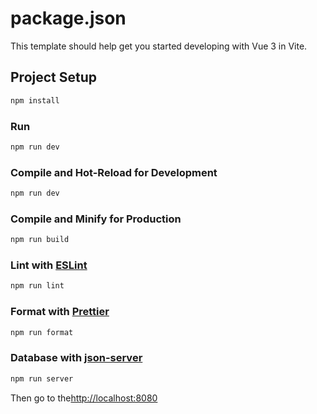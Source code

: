 # package.json

This template should help get you started developing with Vue 3 in Vite.

## Project Setup

```sh
npm install
```

### Run

```sh
npm run dev
```

### Compile and Hot-Reload for Development

```sh
npm run dev
```

### Compile and Minify for Production

```sh
npm run build
```

### Lint with [ESLint](https://eslint.org/)

```sh
npm run lint
```

### Format with [Prettier](https://prettier.io/)

```sh
npm run format
```

### Database with [json-server](https://egghead.io/lessons/javascript-creating-demo-apis-with-json-server)

```sh
npm run server
```

<p>Then go to the<a href='http://localhost:8080'>http://localhost:8080</a></p>
